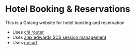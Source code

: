 # Hotel Booking & Reservations

This is a Golang website for hotel booking and reservation

- Uses [chi router](https://github.com/go-chi/chi)
- Uses [alex edwards SCS session management](https://github.com/alexedwards/scs)
- Uses [nosurf](https://github.com/justinas/nosurf)

